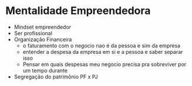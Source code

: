 # Mentalidade Empreendedora
- Mindset empreendedor
- Ser profissional
- Organização Financeira
	- o faturamento com o negocio nao é da pessoa e sim da empresa 
	- entender a despesa da empresa em si e a pessoa e saber separar isso
	- Pensar em quais despesas meu negocio precisa pra sobreviver por um tempo durante 
- Segregação do patrimônio PF x PJ